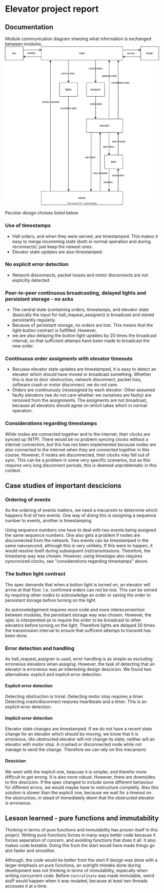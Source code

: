# Elevator project report
## Documentation
Module communication diagram shwoing what information is exchanged between modules.
![Communication diagram](communication_diagram.drawio.svg)

Peculiar design choises listed below
### Use of timestamps
- Hall orders, and when they were served, are timestamped. This makes it easy to merge incomming state (both in normal operation and during reconnects): just keep the newest ones.
- Elevator state updates are also timestamped.

### No explicit error detection
- Network disconnects, packet losses and motor disconnects are not explicitly detected.

### Peer-to-peer continuous broadcasting, delayed lights and persistant storage - no acks
- The central state (containing orders, timestamps, and elevator state (basically the input for hall_request_assigner)) is broadcast and stored persistantly regularly.
- Because of persistant storage, no orders are lost. This means that the light-button contract is fullfilled. However, 
- we are also delaying the button light updates by 20 times the broadcast interval, so that sufficient attemps have been made to broadcast the new order.

### Continuous order assigments with elevator timeouts
- Becuase elevator state updates are timestamped, it is easy to detect an elevator which should have moved or broadcast something. Whether this is due to door obstruction, network disconnect, packet loss, software crash or motor disconnect, we do not care.
- Orders are continuously (re)assigned by each elevator. Other assumed faulty elevators (we do not care whether we ourselves are faulty) are removed from the assignments. The assigments are not broadcast, because all elevators should agree on which takes which in normal operation.

### Considerations regarding timestamps
While nodes are connected together and to the internet, their clocks are synced up (NTP). There would be no problem syncing clocks without a internet connection, but this has not been implemented because nodes are also connected to the internet when they are connected together in this course. However, if nodes are disconnected, their clocks may fall out of sync. This can be a problem in some very specific scenarios, but as this requires very long disconnect periods, this is deemed unproblematic in this context.

## Case studies of important descicions

### Ordering of events
As the ordering of events matters, we need a mecansim to determine which happens first of two events. One way of doing this is assigning a sequence number to events, another is timestamping.

Using sequence numbers one have to deal with two events being assigned the same sequence numbers. One also gets a problem if nodes are disconnected from the network. Two events can be timestamped in the same nanosecond, although this is very unlikely. If this were to happen, it would resolve itself during subsequent (re)transmissions. Therefore, the timestamp way was chosen. However, using timestaps also requires syncronized clocks, see "considerations regarding timestamps" above.

### The button light contract
The spec demands that when a button light is turned on, an elevator will arrive at that floor. I.e. confirmed orders can not be lost. This can be solved by requiring other nodes to acknowledge an order or saving the order to persistant storage before turning on the light.

As acknowledgement requires more code and more intereconnection between modules, the persistant storage way was chosen. However, the spec is interpereted as to require the order to be broadcast to other elevators before turning on the light. Therefore lights are delayed 20 times the transmission interval to ensure that sufficent attemps to transmit has been done.

### Error detection and handling
As hall_request_assigner is used, error handling is as simple as excluding erroneous elevators when assiging. However, the task of detecting that an elevator is erroneous was an interesting design descicion. We found two alternatives: explicit and implicit error detection.

#### Explicit error detection
Detecting obstruction is trivial. Detecting motor stop requires a timer. Detecting crash/disconnect reqiures heartbeats and a timer. This is an explicit error detection.

#### Implicit error detection
Elevator state changes are timestamped. If we do not have a recent state change for an elevator which should be moving, we know that it is erroneous.
(An obstructed elevator will not change its state, neither will an elevator with motor stop. A crashed or disconnected node while not manage to send the change. Therefore we can rely on this mecanism)

#### Descicion
We went with the implicit one, beacuse it is simpler, and therefor more difficult to get wrong. It is also more robust. However, there are downsides to this descicion. If the spec changed to include some different behaviour for different errors, we would maybe have to restructure completly. Also this solution is slower than the explicit one, because we wait for a timeout on the obstruction, in stead of immediately deem that the obstructed elevator is erroneous.

## Lesson learned - pure functions and immutability
Thinking in terms of pure functions and immutability has proven itself in this project. Writing pure functions forces in many ways better code because it forces seperation of concern, and avoiding functions that does it all. It also makes code testable. Doing this from the start would have made things go alot faster and smoother.

Although, the code would be better from the start if design was done with a larger emphasis on pure functions, an outright mistake done during development was not thinking in terms of immutability, especally when writing concurrent code. Before ```CentralState``` was made immutable, weird stuff would happen when it was mutated, because at least two threads accesses it at a time.
